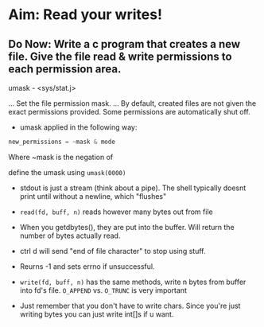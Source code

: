 # Aim: Read your writes!

## Do Now: Write a c program that creates a new file. Give the file read & write permissions to each permission area.

umask - <sys/stat.j>

... Set the file permission mask.
... By default, created files are not given the exact permissions provided. Some permissions are automatically shut off.

* umask applied in the following way:

```c
new_permissions = ~mask & mode
```

Where ~mask is the negation of 

define the umask using `umask(0000)`


* stdout is just a stream (think about a pipe). The shell typically doesnt print until without a newline, which "flushes"

* `read(fd, buff, n)` reads however many bytes out from file

* When you getdbytes(), they are put into the buffer. Will return the number of bytes actually read.

* ctrl d will send "end of file character" to stop using stuff.

* Reurns -1 and sets errno if unsuccessful.

* `write(fd, buff, n)` has the same methods, write n bytes from buffer into fd's file. `O_APPEND` vs. `O_TRUNC` is very important

* Just remember that you don't have to write chars. Since you're just writing bytes you can just write int[]s if u want.
